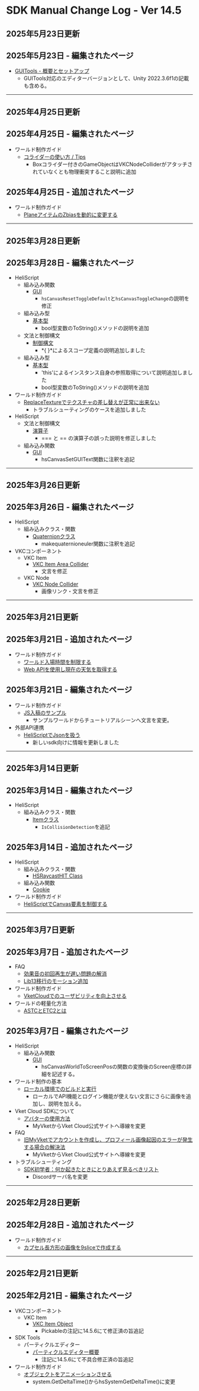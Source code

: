 # SDK Manual Change Log - Ver 14.5

## 2025年5月23日更新

## 2025年5月23日 - 編集されたページ

- [GUITools - 概要とセットアップ
](https://vrhikky.github.io/VketCloudSDK_Documents/14.5/GUITools/Setup.html)
     - GUITools対応のエディターバージョンとして、Unity 2022.3.6f1の記載も含める。

---

## 2025年4月25日更新

## 2025年4月25日 - 編集されたページ

- ワールド制作ガイド
    - [コライダーの使い方 / Tips
](https://vrhikky.github.io/VketCloudSDK_Documents/14.5/WorldMakingGuide/Collider.html#_3)
         - Boxコライダー付きのGameObjectはVKCNodeColliderがアタッチされていなくとも物理衝突すること説明に追加

## 2025年4月25日 - 追加されたページ

- ワールド制作ガイド
    - [PlaneアイテムのZbiasを動的に変更する](https://vrhikky.github.io/VketCloudSDK_Documents/14.5/WorldMakingGuide/Zbias.html)

---

## 2025年3月28日更新

## 2025年3月28日 - 編集されたページ

- HeliScript
    - 組み込み関数
        - [GUI](https://vrhikky.github.io/VketCloudSDK_Documents/14.5/hs/hs_system_function_gui.html)
            - `hsCanvasResetToggleDefault`と`hsCanvasToggleChange`の説明を修正
    - 組み込み型
        - [基本型](https://vrhikky.github.io/VketCloudSDK_Documents/14.5/hs/hs_var.htm)
            - bool型変数のToString()メソッドの説明を追加
    - 文法と制御構文
        - [制御構文](https://vrhikky.github.io/VketCloudSDK_Documents/14.5/hs/hs_statement_control.html)
            - *{ }*によるスコープ定義の説明追加しました
    - 組み込み型
        - [基本型](https://vrhikky.github.io/VketCloudSDK_Documents/14.5/hs/hs_var.htm)
            - 'this'によるインスタンス自身の参照取得について説明追加しました
            - bool型変数のToString()メソッドの説明を追加
- ワールド制作ガイド
    - [ReplaceTextureでテクスチャの差し替えが正常に出来ない](https://vrhikky.github.io/VketCloudSDK_Documents/14.5/WorldMakingGuide/ReplaceTexture.html)
        - トラブルシューティングのケースを追加しました
- HeliScript
    - 文法と制御構文
        - [演算子](https://vrhikky.github.io/VketCloudSDK_Documents/14.5/hs/hs_operator.html)
            - === と == の演算子の誤った説明を修正しました
    - 組み込み関数
        - [GUI](https://vrhikky.github.io/VketCloudSDK_Documents/14.5/hs/hs_system_function_gui.html)
            - hsCanvasSetGUIText関数に注釈を追記

---

## 2025年3月26日更新

## 2025年3月26日 - 編集されたページ

- HeliScript
    - 組み込みクラス・関数
        - [Quaternionクラス](https://vrhikky.github.io/VketCloudSDK_Documents/14.5/hs/hs_struct_quaternion.html)
            - makequaternioneuler関数に注釈を追記
- VKCコンポーネント
    - VKC Item
        - [VKC Item Area Collider](https://vrhikky.github.io/VketCloudSDK_Documents/14.5/VKCComponents/VKCItemAreaCollider.html)
            - 文言を修正
    - VKC Node
        - [VKC Node Collider](https://vrhikky.github.io/VketCloudSDK_Documents/14.5/VKCComponents/VKCNodeCollider.html)
            - 画像リンク・文言を修正
            
---

## 2025年3月21日更新

## 2025年3月21日 - 追加されたページ

- ワールド制作ガイド
    - [ワールド入場時間を制限する](https://vrhikky.github.io/VketCloudSDK_Documents/14.5/WorldMakingGuide/JsUpload_RestrictEntryTime.html)  
    - [Web APIを使用し現在の天気を取得する](https://vrhikky.github.io/VketCloudSDK_Documents/14.5/WorldMakingGuide/JsUpload_FetchCurrentWeather.html)  

## 2025年3月21日 - 編集されたページ

- ワールド制作ガイド
    - [JS入稿のサンプル](https://vrhikky.github.io/VketCloudSDK_Documents/14.5/WorldMakingGuide/JsUpload_Sample.html)
        - サンプルワールドからチュートリアルシーンへ文言を変更。
- 外部API連携
    - [HeliScriptでJsonを扱う](https://vrhikky.github.io/VketCloudSDK_Documents/14.5/ExternalAPI/HeliScriptJsonParse.html)  
        - 新しいsdk向けに情報を更新しました

---

## 2025年3月14日更新

## 2025年3月14日 - 編集されたページ

- HeliScript
    - 組み込みクラス・関数
        -  [Itemクラス](https://vrhikky.github.io/VketCloudSDK_Documents/14.5/en/hs/hs_class.html)
            - `IsCollisionDetection`を追記

## 2025年3月14日 - 追加されたページ
- HeliScript
    - 組み込みクラス・関数
        - [HSRaycastHIT Class](https://vrhikky.github.io/VketCloudSDK_Documents/14.5/en/hs/hs_struct_hsraycasthit.html)
    - 組み込み関数
        - [Cookie](https://vrhikky.github.io/VketCloudSDK_Documents/14.5/hs/hs_system_function_cookie.html)
- ワールド制作ガイド
    - [HeliScriptでCanvas要素を制御する](https://vrhikky.github.io/VketCloudSDK_Documents/14.5/WorldMakingGuide/HeliscriptCanvas.html)

---

## 2025年3月7日更新

## 2025年3月7日 - 追加されたページ

- FAQ
    - [効果音の初回再生が遅い問題の解消](https://vrhikky.github.io/VketCloudSDK_Documents/14.5/FAQ/FirstSE.html)
    - [Lib13移行のモーション追加](https://vrhikky.github.io/VketCloudSDK_Documents/latest/FAQ/AddMotionsAfterLib13.html)
- ワールド制作ガイド
    - [VketCloudでのユーザビリティを向上させる](https://vrhikky.github.io/VketCloudSDK_Documents/14.5/WorldMakingGuide/VketCloudUsability.html)
- ワールドの軽量化方法
    - [ASTCとETC2とは](https://vrhikky.github.io/VketCloudSDK_Documents/14.5/WorldOptimization/AstcAndEtc2.html)

## 2025年3月7日 - 編集されたページ

- HeliScript
    - 組み込み関数
        - [GUI](https://vrhikky.github.io/VketCloudSDK_Documents/14.5/hs/hs_system_function_gui.html)
            - hsCanvasWorldToScreenPosの関数の変換後のScreen座標の詳細を記述する。
- ワールド制作の基本
    - [ローカル環境でのビルドと実行](https://vrhikky.github.io/VketCloudSDK_Documents/14.5/FirstStep/BuildAndRun.html)
        - ローカルでAPI機能とログイン機能が使えない文言にさらに画像を追加し、説明を加える。
- Vket Cloud SDKについて
    - [アバターの使用方法](https://vrhikky.github.io/VketCloudSDK_Documents/14.5/AboutVketCloudSDK/SetupAvatar.html)
        - MyVketからVket Cloud公式サイトへ導線を変更
- FAQ
    - [旧MyVketでアカウントを作成し、プロフィール画像起因のエラーが発生する場合の解決法](https://vrhikky.github.io/VketCloudSDK_Documents/14.5/FAQ/ProfileImage.html)
        - MyVketからVket Cloud公式サイトへ導線を変更
- トラブルシューティング
    - [SDK初学者：何か起きたときにとりあえず見るべきリスト](https://vrhikky.github.io/VketCloudSDK_Documents/14.5/troubleshooting/GeneralChecklist.html)
        - Discordサーバ名を変更

---

## 2025年2月28日更新

## 2025年2月28日 - 追加されたページ

- ワールド制作ガイド
    - [カプセル長方形の画像を9sliceで作成する](https://vrhikky.github.io/VketCloudSDK_Documents/14.5/WorldMakingGuide/9slice.html)

---

## 2025年2月21日更新

## 2025年2月21日 - 編集されたページ

- VKCコンポーネント
    - VKC Item
        - [VKC Item Object](https://vrhikky.github.io/VketCloudSDK_Documents/14.5/VKCComponents/VKCItemObject.html)
            - Pickableの注記に14.5.6にて修正済の旨追記
- SDK Tools
    - パーティクルエディター
        - [パーティクルエディター概要](https://vrhikky.github.io/VketCloudSDK_Documents/14.5/en/particleeditor/pe_about_particleeditor.html)
            - 注記に14.5.6にて不具合修正済の旨追記
- ワールド制作ガイド
    - [オブジェクトをアニメーションさせる](https://vrhikky.github.io/VketCloudSDK_Documents/14.5/WorldMakingGuide/PropAnimation.html)
        - system.GetDeltaTime()からhsSystemGetDeltaTime()に変更

